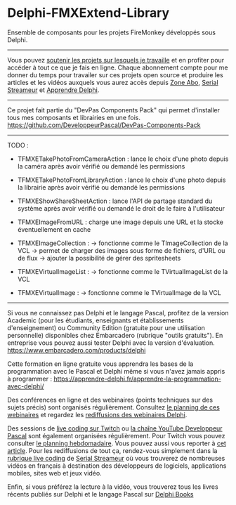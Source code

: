 # Delphi-FMXExtend-Library

Ensemble de composants pour les projets FireMonkey développés sous Delphi.

-----

Vous pouvez [soutenir les projets sur lesquels je travaille](https://vasur.fr/sponsoropensource) et en profiter pour accéder à tout ce que je fais en ligne. Chaque abonnement compte pour me donner du temps pour travailer sur ces projets open source et produire les articles et les vidéos auxquels vous aurez accès depuis [Zone Abo](https://zone-abo.fr), [Serial Streameur](https://serialstreameur.fr) et [Apprendre Delphi](https://apprendre-delphi.fr).

-----

Ce projet fait partie du "DevPas Components Pack" qui permet d'installer tous mes composants et librairies en une fois.
https://github.com/DeveloppeurPascal/DevPas-Components-Pack

-----

TODO :

* TFMXETakePhotoFromCameraAction : lance le choix d'une photo depuis la caméra après avoir vérifié ou demandé les permissions
* TFMXETakePhotoFromLibraryAction : lance le choix d'une photo depuis la librairie après avoir vérifié ou demandé les permissions
* TFMXEShowShareSheetAction : lance l'API de partage standard du système après avoir vérifié ou demandé le droit de le faire à l'utilisateur

* TFMXEImageFromURL : charge une image depuis une URL et la stocke éventuellement en cache

* TFMXEImageCollection : 
-> fonctionne comme le TImageCollection de la VCL
-> permet de charger des images sous forme de fichiers, d'URL ou de flux
-> ajouter la possibilité de gérer des spritesheets

* TFMXEVirtualImageList :
-> fonctionne comme le TVirtualImageList de la VCL

* TFMXEVirtualImage :
-> fonctionne comme le TVirtualImage de la VCL

-----

Si vous ne connaissez pas Delphi et le langage Pascal, profitez de la version Academic (pour les étudiants, enseignants et établissements d'enseignement) ou Community Edition (gratuite pour une utilisation personnelle) disponibles chez Embarcadero (rubrique "outils gratuits").
En entreprise vous pouvez aussi tester Delphi avec la version d'évaluation.
https://www.embarcadero.com/products/delphi

Cette formation en ligne gratuite vous apprendra les bases de la programmation avec le Pascal et Delphi même si vous n'avez jamais appris à programmer :
https://apprendre-delphi.fr/apprendre-la-programmation-avec-delphi/

Des conférences en ligne et des webinaires (points techniques sur des sujets précis) sont organisés régulièrement. Consultez [le planning de ces webinaires](https://developpeur-pascal.fr/p/_6007-webinaires.html) et regardez les [rediffusions des webinaires Delphi](https://serialstreameur.fr/webinaires-delphi.php).

Des sessions de [live coding sur Twitch](https://www.twitch.tv/patrickpremartin) ou [la chaîne YouTube Developpeur Pascal](https://www.youtube.com/channel/UCk_LmkBB90jdEdmfF77W6qQ) sont également organisées régulièrement. Pour Twitch vous pouvez consulter [le planning hebdomadaire](https://www.twitch.tv/patrickpremartin/schedule). Vous pouvez aussi vous reporter à [cet article](https://developpeur-pascal.fr/p/_600e-livestreams-de-codage-en-direct-avec-delphi.html). Pour les rediffusions de tout ça, rendez-vous simplement dans la [rubrique live coding](https://serialstreameur.fr/live-coding.php) de [Serial Streameur](https://serialstreameur.fr/) où vous trouverez de nombreuses vidéos en français à destination des développeurs de logiciels, applications mobiles, sites web et jeux vidéo.

Enfin, si vous préférez la lecture à la vidéo, vous trouverez tous les livres récents publiés sur Delphi et le langage Pascal sur [Delphi Books](https://delphi-books.com)
